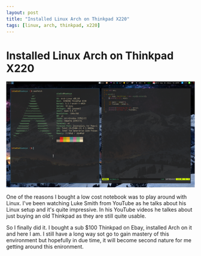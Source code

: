 ```yaml
---
layout: post
title: "Installed Linux Arch on Thinkpad X220"
tags: [linux, arch, thinkpad, x220]
---
```


# Installed Linux Arch on Thinkpad X220

![linux-arch-screenshot](/assets/linux-arch-screenshot.png)

One of the reasons I bought a low cost notebook was to play around with Linux.  I've been watching Luke Smith from YouTube as he talks about his Linux setup and it's quite impressive.  In his YouTube videos he talkes about just buying an old Thinkpad as they are still quite usable.

So I finally did it.  I bought a sub $100 Thinkpad on Ebay, installed Arch on it and here I am.  I still have a long way sot go to gain mastery of this environment but hopefully in due time, it will become second nature for me getting around this enironment.

